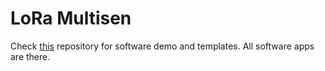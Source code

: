 # LoRa Multisen

Check [this](https://github.com/s54mtb/LoRaDunchy) repository for software demo and templates. All software apps are there. 
